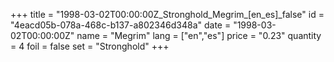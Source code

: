 +++
title = "1998-03-02T00:00:00Z_Stronghold_Megrim_[en_es]_false"
id = "4eacd05b-078a-468c-b137-a802346d348a"
date = "1998-03-02T00:00:00Z"
name = "Megrim"
lang = ["en","es"]
price = "0.23"
quantity = 4
foil = false
set = "Stronghold"
+++
